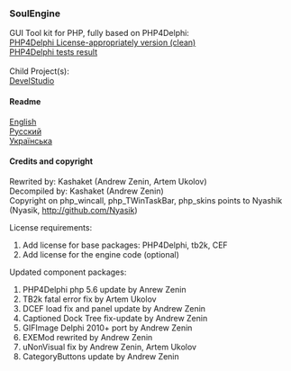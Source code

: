 ### SoulEngine

GUI Tool kit for PHP, fully based on PHP4Delphi:
<br><a href="https://github.com/KashaketCompany/php4delphi"> PHP4Delphi License-appropriately version (clean) </a>
<br><a href="readme/statinfo.md"> PHP4Delphi tests result </a><br>
<br>Child Project(s):<br><a href="https://github.com/KashaketCompany/DevelStudio-3.0-beta">DevelStudio</a>

#### Readme
<a href="readme/en_us.md"> English </a><br>
<a href="readme/rus.md"> Русский </a><br>
<a href="readme/ukr.md"> Українська </a><br>

#### Credits and copyright
Rewrited by: Kashaket (Andrew Zenin, Artem Ukolov)
<br>Decompiled by: Kashaket (Andrew Zenin)
<br>Copyright on php_wincall, php_TWinTaskBar, php_skins points to Nyashik (Nyasik, http://github.com/Nyasik)

License requirements:
1) Add license for base packages: PHP4Delphi, tb2k, CEF
2) Add license for the engine code (optional)

Updated component packages:
1) PHP4Delphi php 5.6 update by Anrew Zenin
2) TB2k fatal error fix by Artem Ukolov
3) DCEF load fix and panel update by Andrew Zenin
4) Captioned Dock Tree fix-update by Andrew Zenin
5) GIFImage Delphi 2010+ port by Andrew Zenin
6) EXEMod rewrited by Andrew Zenin
7) uNonVisual fix by Andrew Zenin, Artem Ukolov
8) CategoryButtons update by Andrew Zenin
